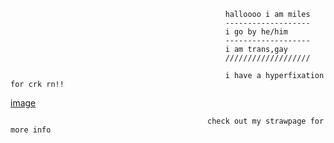                                                    halloooo i am miles
                                                    -------------------
                                                    i go by he/him
                                                    -------------------
                                                    i am trans,gay
                                                    ///////////////////

                                                    i have a hyperfixation for crk rn!!


                                                    
                                              
                                        









[image](https://github.com/user-attachments/assets/798262a7-6c6b-48ce-a0c3-f0147c7c4c65)

          












  










                                                check out my strawpage for more info
